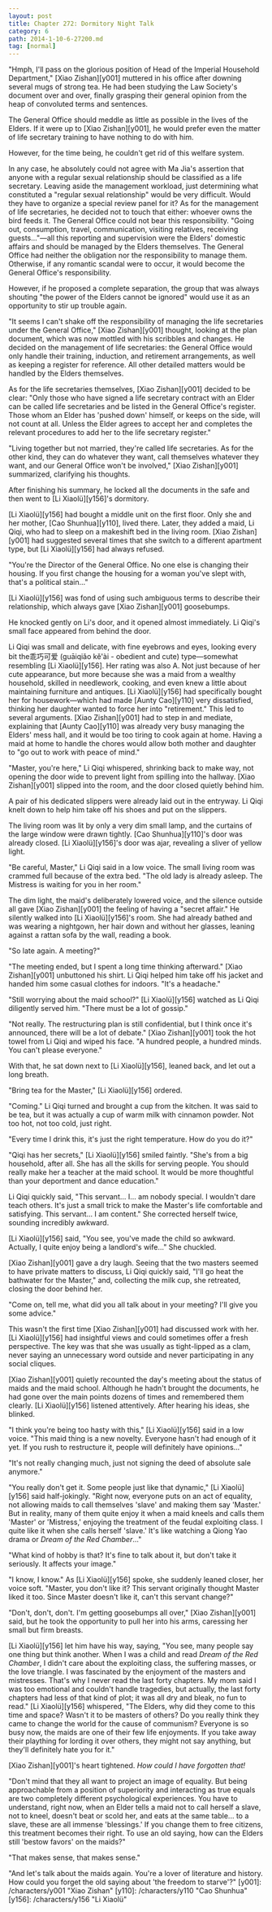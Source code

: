 ```yaml
---
layout: post
title: Chapter 272: Dormitory Night Talk
category: 6
path: 2014-1-10-6-27200.md
tag: [normal]
---
```


"Hmph, I'll pass on the glorious position of Head of the Imperial Household Department," [Xiao Zishan][y001] muttered in his office after downing several mugs of strong tea. He had been studying the Law Society's document over and over, finally grasping their general opinion from the heap of convoluted terms and sentences.

The General Office should meddle as little as possible in the lives of the Elders. If it were up to [Xiao Zishan][y001], he would prefer even the matter of life secretary training to have nothing to do with him.

However, for the time being, he couldn't get rid of this welfare system.

In any case, he absolutely could not agree with Ma Jia's assertion that anyone with a regular sexual relationship should be classified as a life secretary. Leaving aside the management workload, just determining what constituted a "regular sexual relationship" would be very difficult. Would they have to organize a special review panel for it? As for the management of life secretaries, he decided not to touch that either: whoever owns the bird feeds it. The General Office could not bear this responsibility. "Going out, consumption, travel, communication, visiting relatives, receiving guests..."—all this reporting and supervision were the Elders' domestic affairs and should be managed by the Elders themselves. The General Office had neither the obligation nor the responsibility to manage them. Otherwise, if any romantic scandal were to occur, it would become the General Office's responsibility.

However, if he proposed a complete separation, the group that was always shouting "the power of the Elders cannot be ignored" would use it as an opportunity to stir up trouble again.

"It seems I can't shake off the responsibility of managing the life secretaries under the General Office," [Xiao Zishan][y001] thought, looking at the plan document, which was now mottled with his scribbles and changes. He decided on the management of life secretaries: the General Office would only handle their training, induction, and retirement arrangements, as well as keeping a register for reference. All other detailed matters would be handled by the Elders themselves.

As for the life secretaries themselves, [Xiao Zishan][y001] decided to be clear: "Only those who have signed a life secretary contract with an Elder can be called life secretaries and be listed in the General Office's register. Those whom an Elder has 'pushed down' himself, or keeps on the side, will not count at all. Unless the Elder agrees to accept her and completes the relevant procedures to add her to the life secretary register."

"Living together but not married, they're called life secretaries. As for the other kind, they can do whatever they want, call themselves whatever they want, and our General Office won't be involved," [Xiao Zishan][y001] summarized, clarifying his thoughts.

After finishing his summary, he locked all the documents in the safe and then went to [Li Xiaolü][y156]'s dormitory.

[Li Xiaolü][y156] had bought a middle unit on the first floor. Only she and her mother, [Cao Shunhua][y110], lived there. Later, they added a maid, Li Qiqi, who had to sleep on a makeshift bed in the living room. [Xiao Zishan][y001] had suggested several times that she switch to a different apartment type, but [Li Xiaolü][y156] had always refused.

"You're the Director of the General Office. No one else is changing their housing. If you first change the housing for a woman you've slept with, that's a political stain..."

[Li Xiaolü][y156] was fond of using such ambiguous terms to describe their relationship, which always gave [Xiao Zishan][y001] goosebumps.

He knocked gently on Li's door, and it opened almost immediately. Li Qiqi's small face appeared from behind the door.

Li Qiqi was small and delicate, with fine eyebrows and eyes, looking every bit the乖巧可爱 (guāiqiǎo kě'ài - obedient and cute) type—somewhat resembling [Li Xiaolü][y156]. Her rating was also A. Not just because of her cute appearance, but more because she was a maid from a wealthy household, skilled in needlework, cooking, and even knew a little about maintaining furniture and antiques. [Li Xiaolü][y156] had specifically bought her for housework—which had made [Aunty Cao][y110] very dissatisfied, thinking her daughter wanted to force her into "retirement." This led to several arguments. [Xiao Zishan][y001] had to step in and mediate, explaining that [Aunty Cao][y110] was already very busy managing the Elders' mess hall, and it would be too tiring to cook again at home. Having a maid at home to handle the chores would allow both mother and daughter to "go out to work with peace of mind."

"Master, you're here," Li Qiqi whispered, shrinking back to make way, not opening the door wide to prevent light from spilling into the hallway. [Xiao Zishan][y001] slipped into the room, and the door closed quietly behind him.

A pair of his dedicated slippers were already laid out in the entryway. Li Qiqi knelt down to help him take off his shoes and put on the slippers.

The living room was lit by only a very dim small lamp, and the curtains of the large window were drawn tightly. [Cao Shunhua][y110]'s door was already closed. [Li Xiaolü][y156]'s door was ajar, revealing a sliver of yellow light.

"Be careful, Master," Li Qiqi said in a low voice. The small living room was crammed full because of the extra bed. "The old lady is already asleep. The Mistress is waiting for you in her room."

The dim light, the maid's deliberately lowered voice, and the silence outside all gave [Xiao Zishan][y001] the feeling of having a "secret affair." He silently walked into [Li Xiaolü][y156]'s room. She had already bathed and was wearing a nightgown, her hair down and without her glasses, leaning against a rattan sofa by the wall, reading a book.

"So late again. A meeting?"

"The meeting ended, but I spent a long time thinking afterward." [Xiao Zishan][y001] unbuttoned his shirt. Li Qiqi helped him take off his jacket and handed him some casual clothes for indoors. "It's a headache."

"Still worrying about the maid school?" [Li Xiaolü][y156] watched as Li Qiqi diligently served him. "There must be a lot of gossip."

"Not really. The restructuring plan is still confidential, but I think once it's announced, there will be a lot of debate." [Xiao Zishan][y001] took the hot towel from Li Qiqi and wiped his face. "A hundred people, a hundred minds. You can't please everyone."

With that, he sat down next to [Li Xiaolü][y156], leaned back, and let out a long breath.

"Bring tea for the Master," [Li Xiaolü][y156] ordered.

"Coming." Li Qiqi turned and brought a cup from the kitchen. It was said to be tea, but it was actually a cup of warm milk with cinnamon powder. Not too hot, not too cold, just right.

"Every time I drink this, it's just the right temperature. How do you do it?"

"Qiqi has her secrets," [Li Xiaolü][y156] smiled faintly. "She's from a big household, after all. She has all the skills for serving people. You should really make her a teacher at the maid school. It would be more thoughtful than your deportment and dance education."

Li Qiqi quickly said, "This servant... I... am nobody special. I wouldn't dare teach others. It's just a small trick to make the Master's life comfortable and satisfying. This servant... I am content." She corrected herself twice, sounding incredibly awkward.

[Li Xiaolü][y156] said, "You see, you've made the child so awkward. Actually, I quite enjoy being a landlord's wife..." She chuckled.

[Xiao Zishan][y001] gave a dry laugh. Seeing that the two masters seemed to have private matters to discuss, Li Qiqi quickly said, "I'll go heat the bathwater for the Master," and, collecting the milk cup, she retreated, closing the door behind her.

"Come on, tell me, what did you all talk about in your meeting? I'll give you some advice."

This wasn't the first time [Xiao Zishan][y001] had discussed work with her. [Li Xiaolü][y156] had insightful views and could sometimes offer a fresh perspective. The key was that she was usually as tight-lipped as a clam, never saying an unnecessary word outside and never participating in any social cliques.

[Xiao Zishan][y001] quietly recounted the day's meeting about the status of maids and the maid school. Although he hadn't brought the documents, he had gone over the main points dozens of times and remembered them clearly. [Li Xiaolü][y156] listened attentively. After hearing his ideas, she blinked.

"I think you're being too hasty with this," [Li Xiaolü][y156] said in a low voice. "This maid thing is a new novelty. Everyone hasn't had enough of it yet. If you rush to restructure it, people will definitely have opinions..."

"It's not really changing much, just not signing the deed of absolute sale anymore."

"You really don't get it. Some people just like that dynamic," [Li Xiaolü][y156] said half-jokingly. "Right now, everyone puts on an act of equality, not allowing maids to call themselves 'slave' and making them say 'Master.' But in reality, many of them quite enjoy it when a maid kneels and calls them 'Master' or 'Mistress,' enjoying the treatment of the feudal exploiting class. I quite like it when she calls herself 'slave.' It's like watching a Qiong Yao drama or *Dream of the Red Chamber*..."

"What kind of hobby is that? It's fine to talk about it, but don't take it seriously. It affects your image."

"I know, I know." As [Li Xiaolü][y156] spoke, she suddenly leaned closer, her voice soft. "Master, you don't like it? This servant originally thought Master liked it too. Since Master doesn't like it, can't this servant change?"

"Don't, don't, don't. I'm getting goosebumps all over," [Xiao Zishan][y001] said, but he took the opportunity to pull her into his arms, caressing her small but firm breasts.

[Li Xiaolü][y156] let him have his way, saying, "You see, many people say one thing but think another. When I was a child and read *Dream of the Red Chamber*, I didn't care about the exploiting class, the suffering masses, or the love triangle. I was fascinated by the enjoyment of the masters and mistresses. That's why I never read the last forty chapters. My mom said I was too emotional and couldn't handle tragedies, but actually, the last forty chapters had less of that kind of plot; it was all dry and bleak, no fun to read." [Li Xiaolü][y156] whispered, "The Elders, why did they come to this time and space? Wasn't it to be masters of others? Do you really think they came to change the world for the cause of communism? Everyone is so busy now, the maids are one of their few life enjoyments. If you take away their plaything for lording it over others, they might not say anything, but they'll definitely hate you for it."

[Xiao Zishan][y001]'s heart tightened. *How could I have forgotten that!*

"Don't mind that they all want to project an image of equality. But being approachable from a position of superiority and interacting as true equals are two completely different psychological experiences. You have to understand, right now, when an Elder tells a maid not to call herself a slave, not to kneel, doesn't beat or scold her, and eats at the same table... to a slave, these are all immense 'blessings.' If you change them to free citizens, this treatment becomes their right. To use an old saying, how can the Elders still 'bestow favors' on the maids?"

"That makes sense, that makes sense."

"And let's talk about the maids again. You're a lover of literature and history. How could you forget the old saying about 'the freedom to starve'?"
[y001]: /characters/y001 "Xiao Zishan"
[y110]: /characters/y110 "Cao Shunhua"
[y156]: /characters/y156 "Li Xiaolü"
